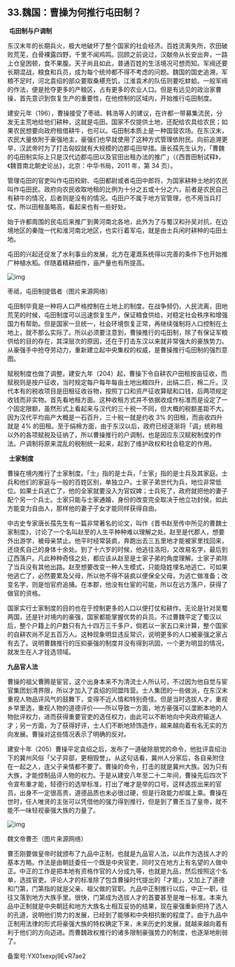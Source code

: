 ## 33.魏国：曹操为何推行屯田制？
 **屯田制与户调制**


东汉末年的长期兵火，极大地破坏了整个国家的社会经济。百姓流离失所，农田破败荒芜，白骨裸露四野，千里不闻鸡鸣。回顾之前说过，汉献帝从长安出奔，一路上仓皇困顿，食不果腹。天子尚且如此，普通百姓的生活境况可想而知。军阀还要长期混战，粮食和兵员，成为每个统帅都不得不考虑的问题。魏国的国史追溯，军粮不足时，河北袁绍的部众要取桑椹充饥，江淮袁术的队伍则要吃蚌蛤。一般军阀的作法，便是抢夺更多的产粮区，占有更多的农业人口。但是有远见的政治家曹操，首先意识到恢复生产的重要性，在他控制的区域内，开始推行屯田制度。


建安元年（196），曹操接受了枣祗、韩浩等人的建议，在许都一带募集流民，分发无主荒地给他们耕种，这就是屯田。国家不仅提供土地，还配给农具给农民；如果农民想要向政府租借耕牛，也可以。屯田制本质上是一种国营农场。在东汉末，农民大量依附于豪强地主，豪强们也早就使用了这种方式管理依附民。向前追溯更早，汉武帝时为了打击匈奴就有大规模的边郡屯田举措。唐长孺先生认为，「曹魏的屯田制实际上只是汉代边郡屯田以及官田出租办法的推广」（《西晋田制试释》，《魏晋南北朝史论丛》，北京：中华书局，2011 年，第 34 页）。


管理屯田的官吏叫作屯田校尉、屯田都尉或者屯田中郎将，为国家耕种土地的农民叫作屯田民。政府向农民收取地租的比例为十分之五或十分之六，前者是农民自己有耕牛的情况，后者则是没有的情况。屯田户不属于地方官管理，也不用当兵打仗，所以田租虽略高，看起来也有一些好处。


始于许都周围的民屯后来推广到黄河南北各地，此外为了与蜀汉和孙吴对抗，在边境地区的秦陇一代和淮河南北地区，也实行着军屯，就是由士兵闲时耕种的屯田土地。


屯田的兴起还促发了水利事业的发展，北方在灌溉系统得以完善的条件下也开始推广种植水稻。伴随着精耕细作，亩产量也有所提高。


![img](https://pic2.zhimg.com/v2-9a3f2429970933cc66c6c1faa87e7c08.webp)

枣祗，屯田制提倡者（图片来源网络）


屯田制毕竟是一种将人口严格控制在土地上的制度。在战争频仍，人民流离，田地荒芜的时候，屯田制度可以迅速恢复生产，保证粮食供给，对稳定社会秩序和增强国力有帮助。但是国家一旦统一，社会环境恢复正常，再继续强制将人口控制在土地上，就不那么实际了。所以必须要注意到，曹操推行的屯田制，除了有保证军粮供给的目的存在，其深层次的原因，还在于打击东汉以来就非常强大的豪族势力。从豪强手中抢夺劳动力，重新建立起中央集权的权威，是曹操推行屯田制的强烈意图。


赋税制度也做了调整。建安九年（204）起，曹操下令自耕农户田租按亩征收，而赋税则是按户征收，当时规定每户每年每亩土地出粮四升，出绢二匹，棉二斤。汉代本有的税收项目是田租征收谷物，按照丁口和资产征收算赋和口钱，后两项规定收钱而非实物。首先看地租方面。这种收租方式并不依据收成作标准而是设定了一个固定限额，虽然形式上看起来与汉代的三十税一不同，但大概的税额差距不大。因为汉代平均亩产大概是一石百升，三十税一就是约收 3% 的田租，而亩收四升就是 4% 的田租。至于绢棉方面，由于东汉以后，政府已经逐渐将「调」统称租以外的各项赋税及征纳了，所以曹操推行的户调制，也是因应东汉赋税制度的作法。户调制将原来混乱的税制统一起来，起到了维护政权和社会稳定的作用。


 **士家制度**


曹操在境内推行了士家制度。「士」指的是士兵，「士家」指的是士兵及其家庭。士兵和他们的家庭与一般的百姓区别，单独立户。士家子弟世代为兵，地位非常低位。如果士兵逃亡了，他的全家就要没入为官奴婢；士兵死了，政府就把他的妻子配个另一个兵士。士家只能与士家通婚，身份的改变完全取决于他立功封侯，如此方能变为自由人，那样他的妻子子女才能同样获得自由。


中古史专家唐长孺先生有一篇非常著名的论文，叫作《晋书赵至传中所见的曹魏士家制度》，讨论了一个名叫赵至的人生平种种难以理解之处。赵至是代郡人，想要外出游学，被母亲禁止。他平时经常装疯，奔跑出去三五里地才能被家里找回来，还烧炙自己的身体十余处。到了十六岁的时候，他逃往洛阳，又改易名字，最后到辽西落户。凡此种种奇怪之处，都应该从赵至是士家子弟的角度理解。士家子弟除了当兵没有其他出路。赵至想要改变一种人生模式，只能隐姓埋名地逃亡。可如果他逃亡了，必然要累及父母，所以他不得不装疯以便保全父母，为逃亡做准备；改变名字，则是怕官府追捕。在本郡，他没有仕宦的可能，所以在远方落户，获得了做官的资格。


国家实行士家制度的目的也在于控制更多的人口以便打仗和耕作。无论是针对吴蜀两国，还是针对境内的豪强，国家都能掌握优势的兵员。不过曹魏平定了蜀汉以后，整个户籍上的户数只有九十四万三千多户，倘若以一家五口来计算，整个国家的自耕农尚不足五百万人。这种现象明显违反常识，说明更多的人口被豪强之家占有去了。说明曹魏推行的压抑豪强的制度并没有得到巩固，一个更为明显的情况，就发生在人才铨选领域。


**九品官人法**


曹操的祖父曹腾是宦官，这个出身本来不为清流士人所认可，不过因为他自觉与宦官集团划清界限，所以才加入了袁绍的同盟阵营。士人集团的一些做派，在东汉末重视人物品评风气的鼓舞下，变得不近人情和特别奇怪。但是当时选拔人才，重视乡举里选，重视人物的道德评价——所以导致一方面，地方豪强可以垄断本地的人物批评权力，进而获得重要官吏的选任权力，由此可以不断地向中央政府输送人才；另一方面，为了获得好评，士人们不断地矫饰造作，越来越向着有名无实的方向发展。曹操对这些情况表示了明确的反对。


建安十年（205）曹操平定袁绍之后，发布了一道破除朋党的命令，他批评袁绍治下的冀州风俗「父子异部，更相毁誉」。从这句话看，冀州人分家后，各自亲附住在一起之人，连父子亲情都不要了。曹操的命令，打击的就是冀州大族。因为只有大族，才能控制品评人物的权力。于是从建安八年至二十二年间，曹操先后四次下令宣布重才能，轻德行的选举标准，打出了唯才是举的口号。这样选拔出来的官员，出身不一定很高贵，道德品质也未必很过硬，但是行政能力却属上乘。曹操在世时，任人唯贤的主张可以凭借他的强力得到推行，但是到了曹丕当了皇帝，就不能不一味轻视豪强大族的力量了。


![img](https://pic1.zhimg.com/v2-6b5066b643f6b86937e3f31c5c149184.webp)

魏文帝曹丕（图片来源网络）


曹丕刚要做皇帝时就颁布了九品中正制，也就是九品官人法，以此作为选拔人才的基本方略。作法是由朝廷委任一个既是中央官吏，同时又在地方上有名望的人做中正。中正的工作是把本地有资格作官的人分成九等，也就是九品，然后按照这个名单，选拔官吏。评论人才的标准除了包含曹操时代提出的「才能」，又加上了道德和门第，门第指的就是父亲、祖父做的官职。九品中正制推行以后，中正一职，往往又落到地方大族手里。很快，门第成为选拔人才的首要甚至是唯一标准。本来九品中正制就是中央朝廷和地方大族名士相互妥协的结果，现在豪强重新把持了选人的孔道，说明他们势力的发展，已经到了能够和中央相抗衡的程度了。由于九品中正制用法律的形式将豪强大族的特权确定下来，未来历史的发展，就越来越向着有利于他们的方向迈进。而曹魏政权推行的诸多限制豪强势力的制度，也逐渐地削弱了。


备案号:YX01xexpj9EvR7ae2

